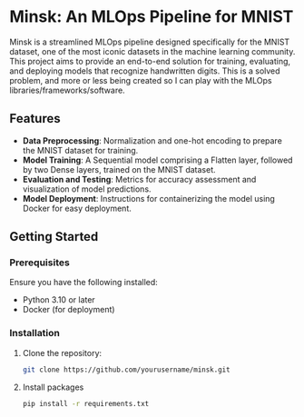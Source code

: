 # Minsk: An MLOps Pipeline for MNIST

Minsk is a streamlined MLOps pipeline designed specifically for the MNIST dataset, one of the most iconic datasets in the machine learning community. This project aims to provide an end-to-end solution for training, evaluating, and deploying models that recognize handwritten digits. This is a solved problem, and more or less being created so I can play with the MLOps libraries/frameworks/software.

## Features

- **Data Preprocessing**: Normalization and one-hot encoding to prepare the MNIST dataset for training.
- **Model Training**: A Sequential model comprising a Flatten layer, followed by two Dense layers, trained on the MNIST dataset.
- **Evaluation and Testing**: Metrics for accuracy assessment and visualization of model predictions.
- **Model Deployment**: Instructions for containerizing the model using Docker for easy deployment.

## Getting Started

### Prerequisites

Ensure you have the following installed:
- Python 3.10 or later
- Docker (for deployment)

### Installation

1. Clone the repository:
    ```sh
    git clone https://github.com/yourusername/minsk.git
    ```

2. Install packages
    ```sh
    pip install -r requirements.txt
    ```

